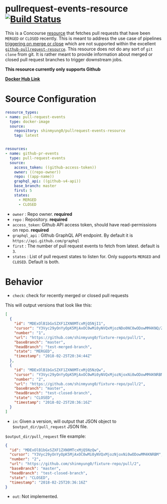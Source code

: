# pullrequest-events-resource [![Build Status](https://travis-ci.org/shinmyung0/pullrequest-events-resource.svg?branch=master)](https://travis-ci.org/shinmyung0/pullrequest-events-resource)

This is a Concourse [resource][concourse-resource] that fetches pull requests that have been `MERGED` or `CLOSED` recently.
This is meant to address the use case of pipelines [triggering on merge or close][git-issue] which are not supported within the excellent
[`github-pullrequest-resource`][gpr]. This resource does not do any sort of `git clone` from git. 
It is rather meant to provide information about merged or closed pull request branches to trigger downstream jobs.


**This resource currently only supports Github**

**[Docker Hub Link][d-hub]**

[d-hub]: https://hub.docker.com/r/shinmyung0/pullrequest-events-resource/

[concourse-resource]: https://concourse.ci/implementing-resources.html
[git-issue]: https://github.com/jtarchie/github-pullrequest-resource/issues/128
[gpr]: https://github.com/jtarchie/github-pullrequest-resource

# Source Configuration

```yaml
resource_types:
- name: pull-request-events
  type: docker-image
  source:
    repository: shinmyung0/pullrequest-events-resource
    tag: latest


resources:
- name: github-pr-events
  type: pull-request-events
  source:
    access_token: ((github-access-token))
    owner: ((repo-owner))
    repo: ((app-name))
    graphql_api: ((github-v4-api))
    base_branch: master
    first: 5
    states:
      - MERGED
      - CLOSED
```

* `owner` : Repo owner. **required**
* `repo` : Repository. **required**
* `access_token`: Github API access token, should have read-permissions on repo. **required**
* `graphql_api` : Github GraphQL API endpoint. By default it is `https://api.github.com/graphql`
* `first` : The number of pull request events to fetch from latest. default is `3`.
* `states` : List of pull request states to listen for. Only supports `MERGED` and `CLOSED`. Default is both.


# Behavior

- `check`: check for recently merged or closed pull requests

This will output versions that look like this:

```json
[
  {
    "id": "MDExOlB1bGxSZXF1ZXN0MTcxMjQ5NjI1",
    "cursor": "Y3Vyc29yOnYyOpK5MjAxOC0wMi0yNVQxMjozNDo0NC0wODowMM4KNQ/Z",
    "number": "1",
    "url": "https://github.com/shinmyung0/fixture-repo/pull/1",
    "baseBranch": "master",
    "headBranch": "test-merged-branch",
    "state": "MERGED",
    "timestamp": "2018-02-25T20:34:44Z"
  },
  {
    "id": "MDExOlB1bGxSZXF1ZXN0MTcxMjQ5NzQw",
    "cursor": "Y3Vyc29yOnYyOpK5MjAxOC0wMi0yNVQxMjozNjoxNi0wODowMM4KNRBM",
    "number": "2",
    "url": "https://github.com/shinmyung0/fixture-repo/pull/2",
    "baseBranch": "master",
    "headBranch": "test-closed-branch",
    "state": "CLOSED",
    "timestamp": "2018-02-25T20:36:16Z"
  }
]

```


- `in`: Given a version, will output that JSON object to `$output_dir/pull_request` JSON file.

`$output_dir/pull_request` file example:
```json
{
  "id": "MDExOlB1bGxSZXF1ZXN0MTcxMjQ5NzQw",
  "cursor": "Y3Vyc29yOnYyOpK5MjAxOC0wMi0yNVQxMjozNjoxNi0wODowMM4KNRBM",
  "number": "2",
  "url": "https://github.com/shinmyung0/fixture-repo/pull/2",
  "baseBranch": "master",
  "headBranch": "test-closed-branch",
  "state": "CLOSED",
  "timestamp": "2018-02-25T20:36:16Z"
}
```


- `out`: Not implemented.